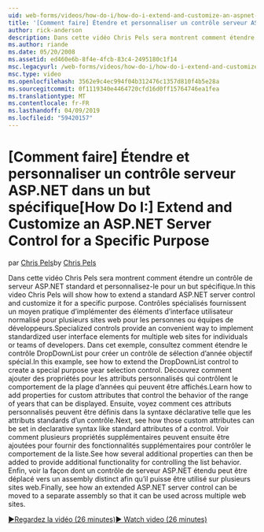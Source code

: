 ```yaml
---
uid: web-forms/videos/how-do-i/how-do-i-extend-and-customize-an-aspnet-server-control-for-a-specific-purpose
title: '[Comment faire] Étendre et personnaliser un contrôle serveur ASP.NET dans un but spécifique | Microsoft Docs'
author: rick-anderson
description: Dans cette vidéo Chris Pels sera montrent comment étendre un contrôle de serveur ASP.NET standard et personnalisez-le pour un but spécifique. Contrôles spécialisés fournissent un c...
ms.author: riande
ms.date: 05/20/2008
ms.assetid: ed460e6b-8f4e-4fcb-83c4-2495180c1f14
msc.legacyurl: /web-forms/videos/how-do-i/how-do-i-extend-and-customize-an-aspnet-server-control-for-a-specific-purpose
msc.type: video
ms.openlocfilehash: 3562e9c4ec994f04b312476c1357d810f4b5e28a
ms.sourcegitcommit: 0f1119340e4464720cfd16d0ff15764746ea1fea
ms.translationtype: MT
ms.contentlocale: fr-FR
ms.lasthandoff: 04/09/2019
ms.locfileid: "59420157"
---
```

# <a name="how-do-i-extend-and-customize-an-aspnet-server-control-for-a-specific-purpose"></a><span data-ttu-id="b8712-104">[Comment faire] Étendre et personnaliser un contrôle serveur ASP.NET dans un but spécifique</span><span class="sxs-lookup"><span data-stu-id="b8712-104">[How Do I:] Extend and Customize an ASP.NET Server Control for a Specific Purpose</span></span>

<span data-ttu-id="b8712-105">par [Chris Pels](https://twitter.com/chrispels)</span><span class="sxs-lookup"><span data-stu-id="b8712-105">by [Chris Pels](https://twitter.com/chrispels)</span></span>

<span data-ttu-id="b8712-106">Dans cette vidéo Chris Pels sera montrent comment étendre un contrôle de serveur ASP.NET standard et personnalisez-le pour un but spécifique.</span><span class="sxs-lookup"><span data-stu-id="b8712-106">In this video Chris Pels will show how to extend a standard ASP.NET server control and customize it for a specific purpose.</span></span> <span data-ttu-id="b8712-107">Contrôles spécialisés fournissent un moyen pratique d’implémenter des éléments d’interface utilisateur normalisé pour plusieurs sites web pour les personnes ou équipes de développeurs.</span><span class="sxs-lookup"><span data-stu-id="b8712-107">Specialized controls provide an convenient way to implement standardized user interface elements for multiple web sites for individuals or teams of developers.</span></span> <span data-ttu-id="b8712-108">Dans cet exemple, consultez comment étendre le contrôle DropDownList pour créer un contrôle de sélection d’année objectif spécial.</span><span class="sxs-lookup"><span data-stu-id="b8712-108">In this example, see how to extend the DropDownList control to create a special purpose year selection control.</span></span> <span data-ttu-id="b8712-109">Découvrez comment ajouter des propriétés pour les attributs personnalisés qui contrôlent le comportement de la plage d’années qui peuvent être affichés.</span><span class="sxs-lookup"><span data-stu-id="b8712-109">Learn how to add properties for custom attributes that control the behavior of the range of years that can be displayed.</span></span> <span data-ttu-id="b8712-110">Ensuite, voyez comment ces attributs personnalisés peuvent être définis dans la syntaxe déclarative telle que les attributs standards d’un contrôle.</span><span class="sxs-lookup"><span data-stu-id="b8712-110">Next, see how those custom attributes can be set in declarative syntax like standard attributes of a control.</span></span> <span data-ttu-id="b8712-111">Voir comment plusieurs propriétés supplémentaires peuvent ensuite être ajoutées pour fournir des fonctionnalités supplémentaires pour contrôler le comportement de la liste.</span><span class="sxs-lookup"><span data-stu-id="b8712-111">See how several additional properties can then be added to provide additional functionality for controlling the list behavior.</span></span> <span data-ttu-id="b8712-112">Enfin, voir la façon dont un contrôle de serveur ASP.NET étendu peut être déplacé vers un assembly distinct afin qu’il puisse être utilisé sur plusieurs sites web.</span><span class="sxs-lookup"><span data-stu-id="b8712-112">Finally, see how an extended ASP.NET server control can be moved to a separate assembly so that it can be used across multiple web sites.</span></span>

[<span data-ttu-id="b8712-113">&#9654;Regardez la vidéo (26 minutes)</span><span class="sxs-lookup"><span data-stu-id="b8712-113">&#9654; Watch video (26 minutes)</span></span>](https://channel9.msdn.com/Blogs/ASP-NET-Site-Videos/how-do-i-extend-and-customize-an-aspnet-server-control-for-a-specific-purpose)
